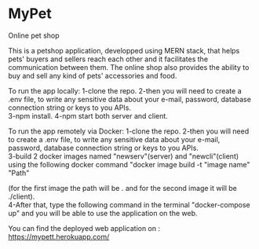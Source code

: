 # MyPet
Online pet shop 


This is a petshop application, developped using MERN stack, that helps pets' buyers and sellers reach each other and it facilitates the communication between them. The online shop also provides the ability to buy and sell any kind of pets' accessories and food.

To run the app locally:
1-clone the repo. 
2-then you will need to create a .env file, to write any sensitive data about your e-mail, password, database connection string or keys to you APIs.  
3-npm install. 
4-npm start both server and client. 


To run the app remotely via Docker:
1-clone the repo. 
2-then you will need to create a .env file, to write any sensitive data about your e-mail, password, database connection string or keys to you APIs.  
3-build 2 docker images named "newserv"(server) and "newcli"(client) using the following docker command "docker image build -t "image name" "Path" 

(for the first image the path will be . and for the second image it will be ./client).  
4-After that, type the following command in the terminal "docker-compose up" and you will be able to use the application on the web.


You can find the deployed web application on : https://mypett.herokuapp.com/
